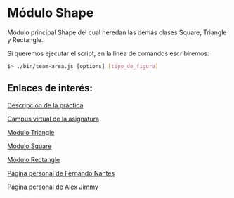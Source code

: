 # Módulo Shape

Módulo principal Shape del cual heredan las demás clases Square, Triangle y Rectangle.

Si queremos ejecutar el script, en la línea de comandos escribiremos:

```bash
$> ./bin/team-area.js [options] [tipo_de_figura]
```

## Enlaces de interés:
[Descripción de la práctica](https://casianorodriguezleon.gitbooks.io/ull-esit-1617/content/practicas/practicamodulestrategypattern.html)

[Campus virtual de la asignatura](https://campusvirtual.ull.es/1617/course/view.php?id=1136)


[Módulo Triangle](https://github.com/ULL-ESIT-DSI-1617/creacion-de-paquetes-npm-jimmy-fernando-tritangle)

[Módulo Square](https://github.com/ULL-ESIT-DSI-1617/creacion-de-paquetes-npm-jimmy-fernando-square)

[Módulo Rectangle](https://github.com/ULL-ESIT-DSI-1617/creacion-de-paquetes-npm-jimmy-fernando-rectangle)

[Página personal de Fernando Nantes](alu100897975.github.io)

[Página personal de Alex Jimmy](didream.github.io)

